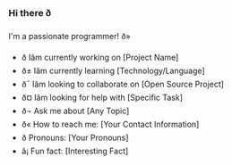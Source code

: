 ### Hi there ð

I'm a passionate programmer! ð»

- ð­ Iâm currently working on [Project Name]
- ð± Iâm currently learning [Technology/Language]
- ð¯ Iâm looking to collaborate on [Open Source Project]
- ð¤ Iâm looking for help with [Specific Task]
- ð¬ Ask me about [Any Topic]
- ð« How to reach me: [Your Contact Information]
- ð Pronouns: [Your Pronouns]
- â¡ Fun fact: [Interesting Fact]